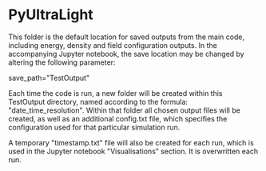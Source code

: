 # PyUltraLight
This folder is the default location for saved outputs from the main code, including energy, density and field configuration outputs. In the accompanying Jupyter notebook, the save location may be changed by altering the following parameter:

save_path="TestOutput"

Each time the code is run, a new folder will be created within this TestOutput directory, named according to the formula: "date_time_resolution". Within that folder all chosen output files will be created, as well as an additional config.txt file, which specifies the configuration used for that particular simulation run. 

A temporary "timestamp.txt" file will also be created for each run, which is used in the Jupyter notebook "Visualisations" section. It is overwritten each run.


